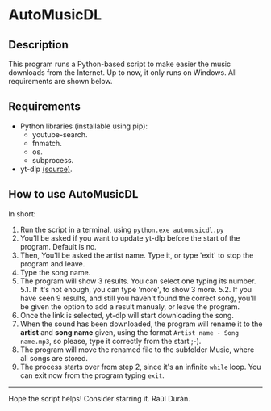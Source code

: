 # AutoMusicDL

## Description
This program runs a Python-based script to make easier the music downloads from the Internet. Up to now, it only runs on Windows. All requirements are shown below.

## Requirements
- Python libraries (installable using pip):
    - youtube-search.
    - fnmatch.
    - os.
    - subprocess.
- yt-dlp [(source)](https://github.com/yt-dlp/yt-dlp).

## How to use AutoMusicDL
In short:
1. Run the script in a terminal, using `python.exe automusicdl.py`
2. You'll be asked if you want to update yt-dlp before the start of the program. Default is no.
3. Then, You'll be asked the artist name. Type it, or type 'exit' to stop the program and leave.
4. Type the song name.
5. The program will show 3 results. You can select one typing its number.
    5.1. If it's not enough, you can type 'more', to show 3 more.
    5.2. If you have seen 9 results, and still you haven't found the correct song, you'll be given the option to add a result manualy, or leave the program.
6. Once the link is selected, yt-dlp will start downloading the song.
7. When the sound has been downloaded, the program will rename it to the **artist** and **song name** given, using the format `Artist name - Song name.mp3`, so please, type it correctly from the start ;-).
8. The program will move the renamed file to the subfolder Music, where all songs are stored.
9. The process starts over from step 2, since it's an infinite `while` loop. You can exit now from the program typing `exit`.

---
Hope the script helps! Consider starring it.
Raúl Durán.
